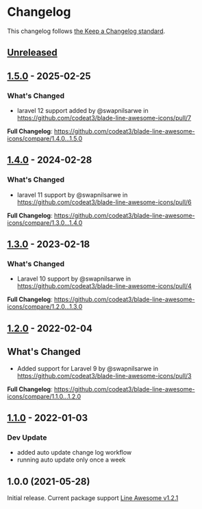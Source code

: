 # Changelog

This changelog follows [the Keep a Changelog standard](https://keepachangelog.com).

## [Unreleased](https://github.com/codeat3/blade-line-awesome-icons/compare/1.5.0...HEAD)

## [1.5.0](https://github.com/codeat3/blade-line-awesome-icons/compare/1.4.0...1.5.0) - 2025-02-25

### What's Changed

* laravel 12 support added by @swapnilsarwe in https://github.com/codeat3/blade-line-awesome-icons/pull/7

**Full Changelog**: https://github.com/codeat3/blade-line-awesome-icons/compare/1.4.0...1.5.0

## [1.4.0](https://github.com/codeat3/blade-line-awesome-icons/compare/1.3.0...1.4.0) - 2024-02-28

### What's Changed

* laravel 11 support by @swapnilsarwe in https://github.com/codeat3/blade-line-awesome-icons/pull/6

**Full Changelog**: https://github.com/codeat3/blade-line-awesome-icons/compare/1.3.0...1.4.0

## [1.3.0](https://github.com/codeat3/blade-line-awesome-icons/compare/1.2.0...1.3.0) - 2023-02-18

### What's Changed

- Laravel 10 support by @swapnilsarwe in https://github.com/codeat3/blade-line-awesome-icons/pull/4

**Full Changelog**: https://github.com/codeat3/blade-line-awesome-icons/compare/1.2.0...1.3.0

## [1.2.0](https://github.com/codeat3/blade-line-awesome-icons/compare/1.1.0...1.2.0) - 2022-02-04

## What's Changed

- Added support for Laravel 9 by @swapnilsarwe in https://github.com/codeat3/blade-line-awesome-icons/pull/3

**Full Changelog**: https://github.com/codeat3/blade-line-awesome-icons/compare/1.1.0...1.2.0

## [1.1.0](https://github.com/codeat3/blade-line-awesome-icons/compare/1.0.0...1.1.0) - 2022-01-03

### Dev Update

- added auto update change log workflow
- running auto update only once a week

## 1.0.0 (2021-05-28)

Initial release.
Current package support [Line Awesome v1.2.1](https://github.com/icons8/line-awesome/releases/tag/v1.2.1)
